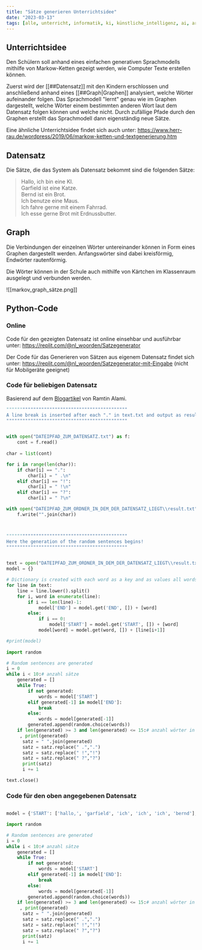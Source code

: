 ```yaml
---
title: "Sätze generieren Unterrichtsidee"
date: "2023-03-13"
tags: [alle, unterricht, informatik, ki, künstliche_intelligenz, ai, artificial_intelligence, chatgpt, markov_chain, markov, markow, graph, satz]
---
```


## Unterrichtsidee

Den Schülern soll anhand eines einfachen generativen Sprachmodells mithilfe von Markow-Ketten gezeigt werden, wie Computer Texte erstellen können.

Zuerst wird der [[##Datensatz]] mit den Kindern erschlossen und anschließend anhand eines [[##Graph|Graphen]] analysiert, welche Wörter aufeinander folgen. Das Sprachmodell "lernt" genau wie im Graphen dargestellt, welche Wörter einem bestimmten anderen Wort laut dem Datensatz folgen können und welche nicht. 
Durch zufällige Pfade durch den Graphen erstellt das Sprachmodell dann eigenständig neue Sätze.

Eine ähnliche Unterrichtsidee findet sich auch unter: https://www.herr-rau.de/wordpress/2019/06/markow-ketten-und-textgenerierung.htm

## Datensatz

Die Sätze, die das System als Datensatz bekommt sind die folgenden Sätze:

>Hallo, ich bin eine KI.<br>
Garfield ist eine Katze.<br>
Bernd ist ein Brot.<br>
Ich benutze eine Maus.<br>
Ich fahre gerne mit einem Fahrrad.<br>
Ich esse gerne Brot mit Erdnussbutter.<br>


## Graph

Die Verbindungen der einzelnen Wörter untereinander können in Form eines Graphen dargestellt werden.
Anfangswörter sind dabei kreisförmig, Endwörter rautenförmig.

Die Wörter können in der Schule auch mithilfe von Kärtchen im Klassenraum ausgelegt und verbunden werden.

![[markov_graph_sätze.png]]

## Python-Code

### Online

Code für den gezeigten Datensatz ist online einsehbar und ausführbar unter: https://replit.com/@nl_woorden/Satzegenerator

Der Code für das Generieren von Sätzen aus eigenem Datensatz findet sich unter: https://replit.com/@nl_woorden/Satzegenerator-mit-Eingabe (nicht für Mobilgeräte geeignet)

### Code für beliebigen Datensatz

Basierend auf dem [Blogartikel](https://web.archive.org/web/20180101140330/http://www.ramtin.xyz/post/4/) von Ramtin Alami.

```python
"""""""""""""""""""""""""""""""""""""""""""""
A line break is inserted after each "." in text.txt and output as result.txt.
"""""""""""""""""""""""""""""""""""""""""""""


with open("DATEIPFAD_ZUM_DATENSATZ.txt") as f:
    cont = f.read()
    
char = list(cont)

for i in range(len(char)):
    if char[i] == ".":
        char[i] = " .\n"
    elif char[i] == "!":
        char[i] = " !\n"
    elif char[i] == "?":
        char[i] = " ?\n"

with open("DATEIPFAD_ZUM_ORDNER_IN_DEM_DER_DATENSATZ_LIEGT\\result.txt","w") as f:
    f.write("".join(char))



"""""""""""""""""""""""""""""""""""""""""""""
Here the generation of the random sentences begins!
"""""""""""""""""""""""""""""""""""""""""""""


text = open("DATEIPFAD_ZUM_ORDNER_IN_DEM_DER_DATENSATZ_LIEGT\\result.txt")
model = {}

# Dictionary is created with each word as a key and as values all words that follow the key word
for line in text:
    line = line.lower().split()
    for i, word in enumerate(line):
        if i == len(line)-1:   
            model['END'] = model.get('END', []) + [word]
        else:    
            if i == 0:
                model['START'] = model.get('START', []) + [word]
            model[word] = model.get(word, []) + [line[i+1]]

#print(model)
          
import random 

# Random sentences are generated
i = 0
while i < 10:# anzahl sätze
    generated = []
    while True:
        if not generated:
            words = model['START']
        elif generated[-1] in model['END']:
            break
        else:
            words = model[generated[-1]]
        generated.append(random.choice(words))
    if len(generated) >= 3 and len(generated) <= 15:# anzahl wörter in jedem satz
     , print(generated)
      satz = " ".join(generated)
      satz = satz.replace(" .",".")
      satz = satz.replace(" !","!")
      satz = satz.replace(" ?","?")
      print(satz)
      i += 1

text.close()
```

### Code für den oben angegebenen Datensatz

```python

model = {'START': ['hallo,', 'garfield', 'ich', 'ich', 'ich', 'bernd'], 'hallo,': ['ich'], 'ich': ['bin', 'benutze', 'fahre', 'esse'], 'bin': ['eine'], 'eine': ['ki', 'katze', 'maus'], 'ki': ['.'], 'END': ['.', '.', '.', '.', '.', '.'], 'garfield': ['ist'], 'ist': ['eine', 'ein'], 'katze': ['.'], 'benutze': ['eine'], 'maus': ['.'], 'fahre': ['gerne'], 'gerne': ['mit', 'brot'], 'mit': ['einem', 'erdnussbutter'], 'einem': ['fahrrad'], 'fahrrad': ['.'], 'esse': ['gerne'], 'brot': ['mit', '.'], 'erdnussbutter': ['.'], 'bernd': ['ist'], 'ein': ['brot']}

import random 

# Random sentences are generated
i = 0
while i < 10:# anzahl sätze
    generated = []
    while True:
        if not generated:
            words = model['START']
        elif generated[-1] in model['END']:
            break
        else:
            words = model[generated[-1]]
        generated.append(random.choice(words))
    if len(generated) >= 3 and len(generated) <= 15:# anzahl wörter in jedem satz
     , print(generated)
      satz = " ".join(generated)
      satz = satz.replace(" .",".")
      satz = satz.replace(" !","!")
      satz = satz.replace(" ?","?")
      print(satz)
      i += 1
```